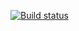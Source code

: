 [![Build status](https://ci.appveyor.com/api/projects/status/moqen1xnktryf0b0/branch/master?svg=true)](https://ci.appveyor.com/project/vitkakim/aqa-l2-3-z1/branch/master)